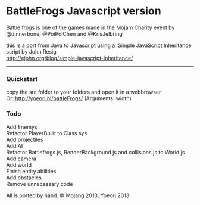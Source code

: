 # BattleFrogs Javascript version

Battle frogs is one of the games made in the Mojam Charity event by @dinnerbone, @PoiPoiChen and @KrisJelbring

this is a port from Java to Javascript using a 'Simple JavaScript Inheritance' script by John Resig<br /><a href="http://ejohn.org/blog/simple-javascript-inheritance/">http://ejohn.org/blog/simple-javascript-inheritance/</a>

---

### Quickstart

copy the src folder to your folders and open it in a webbrowser<br />
Or: http://yoeori.nl/battleFrogs/ (Arguments: width)

### Todo

Add Enemys<br />
Refactor PlayerBullit to Class sys<br />
Add projectiles<br />
Add AI<br />
Refactor Battlefrogs.js, RenderBackground.js and collisions.js to World.js<br />
Add camera<br />
Add world<br />
Finish entity abilities<br />
Add obstacles<br />
Remove unnecessary code


All is ported by hand. &copy; Mojang 2013, Yoeori 2013